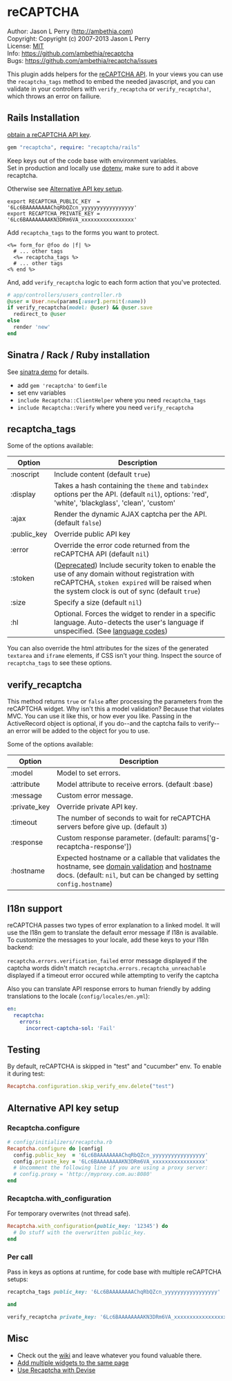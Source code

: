 # reCAPTCHA

Author:    Jason L Perry (http://ambethia.com)<br/>
Copyright: Copyright (c) 2007-2013 Jason L Perry<br/>
License:   [MIT](http://creativecommons.org/licenses/MIT/)<br/>
Info:      https://github.com/ambethia/recaptcha<br/>
Bugs:      https://github.com/ambethia/recaptcha/issues<br/>

This plugin adds helpers for the [reCAPTCHA API](https://www.google.com/recaptcha). In your
views you can use the `recaptcha_tags` method to embed the needed javascript,
and you can validate in your controllers with `verify_recaptcha` or `verify_recaptcha!`,
which throws an error on failiure.

## Rails Installation

[obtain a reCAPTCHA API key](https://www.google.com/recaptcha/admin).

```Ruby
gem "recaptcha", require: "recaptcha/rails"
```

Keep keys out of the code base with environment variables.<br/>
Set in production and locally use [dotenv](https://github.com/bkeepers/dotenv), make sure to add it above recaptcha.

Otherwise see [Alternative API key setup](#alternative-api-key-setup).

```
export RECAPTCHA_PUBLIC_KEY  = '6Lc6BAAAAAAAAChqRbQZcn_yyyyyyyyyyyyyyyyy'
export RECAPTCHA_PRIVATE_KEY = '6Lc6BAAAAAAAAKN3DRm6VA_xxxxxxxxxxxxxxxxx'
```

Add `recaptcha_tags` to the forms you want to protect.

```Erb
<%= form_for @foo do |f| %>
  # ... other tags
  <%= recaptcha_tags %>
  # ... other tags
<% end %>
```

And, add `verify_recaptcha` logic to each form action that you've protected.

```Ruby
# app/controllers/users_controller.rb
@user = User.new(params[:user].permit(:name))
if verify_recaptcha(model: @user) && @user.save
  redirect_to @user
else
  render 'new'
end
```

## Sinatra / Rack / Ruby installation

See [sinatra demo](/demo/sinatra) for details.

 - add `gem 'recaptcha'` to `Gemfile`
 - set env variables
 - `include Recaptcha::ClientHelper` where you need `recaptcha_tags`
 - `include Recaptcha::Verify` where you need `verify_recaptcha`

## recaptcha_tags

Some of the options available:

| Option      | Description |
|-------------|-------------|
| :noscript   | Include <noscript> content (default `true`)|
| :display    | Takes a hash containing the `theme` and `tabindex` options per the API. (default `nil`), options: 'red', 'white', 'blackglass', 'clean', 'custom'|
| :ajax       | Render the dynamic AJAX captcha per the API. (default `false`)|
| :public_key | Override public API key |
| :error      | Override the error code returned from the reCAPTCHA API (default `nil`)|
| :stoken     | ([Deprecated](https://developers.google.com/recaptcha/docs/secure_token#config)) Include security token to enable the use of any domain without registration with reCAPTCHA, `stoken expired` will be raised when the system clock is out of sync (default `true`)|
| :size       | Specify a size (default `nil`)|
| :hl         | Optional. Forces the widget to render in a specific language. Auto-detects the user's language if unspecified. (See [language codes](https://developers.google.com/recaptcha/docs/language)) |

You can also override the html attributes for the sizes of the generated `textarea` and `iframe`
elements, if CSS isn't your thing. Inspect the source of `recaptcha_tags` to see these options.

## verify_recaptcha

This method returns `true` or `false` after processing the parameters from the reCAPTCHA widget. Why
isn't this a model validation? Because that violates MVC. You can use it like this, or how ever you
like. Passing in the ActiveRecord object is optional, if you do--and the captcha fails to verify--an
error will be added to the object for you to use.

Some of the options available:

| Option       | Description |
|--------------|-------------|
| :model       | Model to set errors.
| :attribute   | Model attribute to receive errors. (default :base)
| :message     | Custom error message.
| :private_key | Override private API key.
| :timeout     | The number of seconds to wait for reCAPTCHA servers before give up. (default `3`)
| :response    | Custom response parameter. (default: params['g-recaptcha-response'])
| :hostname    | Expected hostname or a callable that validates the hostname, see [domain validation](https://developers.google.com/recaptcha/docs/domain_validation) and [hostname](https://developers.google.com/recaptcha/docs/verify#api-response) docs. (default: `nil`, but can be changed by setting `config.hostname`)

## I18n support
reCAPTCHA passes two types of error explanation to a linked model. It will use the I18n gem
to translate the default error message if I18n is available. To customize the messages to your locale,
add these keys to your I18n backend:

`recaptcha.errors.verification_failed` error message displayed if the captcha words didn't match
`recaptcha.errors.recaptcha_unreachable` displayed if a timeout error occured while attempting to verify the captcha

Also you can translate API response errors to human friendly by adding translations to the locale (`config/locales/en.yml`):

```Yaml
en:
  recaptcha:
    errors:
      incorrect-captcha-sol: 'Fail'
```

## Testing

By default, reCAPTCHA is skipped in "test" and "cucumber" env. To enable it during test:

```Ruby
Recaptcha.configuration.skip_verify_env.delete("test")
```

## Alternative API key setup

### Recaptcha.configure

```Ruby
# config/initializers/recaptcha.rb
Recaptcha.configure do |config|
  config.public_key  = '6Lc6BAAAAAAAAChqRbQZcn_yyyyyyyyyyyyyyyyy'
  config.private_key = '6Lc6BAAAAAAAAKN3DRm6VA_xxxxxxxxxxxxxxxxx'
  # Uncomment the following line if you are using a proxy server:
  # config.proxy = 'http://myproxy.com.au:8080'
end
```

### Recaptcha.with_configuration

For temporary overwrites (not thread safe).

```Ruby
Recaptcha.with_configuration(public_key: '12345') do
  # Do stuff with the overwritten public_key.
end
```

### Per call

Pass in keys as options at runtime, for code base with multiple reCAPTCHA setups:

```Ruby
recaptcha_tags public_key: '6Lc6BAAAAAAAAChqRbQZcn_yyyyyyyyyyyyyyyyy'

and

verify_recaptcha private_key: '6Lc6BAAAAAAAAKN3DRm6VA_xxxxxxxxxxxxxxxxx'
```

## Misc
 - Check out the [wiki](https://github.com/ambethia/recaptcha/wiki) and leave whatever you found valuable there.
 - [Add multiple widgets to the same page](https://github.com/ambethia/recaptcha/wiki/Add-multiple-widgets-to-the-same-page)
 - [Use Recaptcha with Devise](https://github.com/plataformatec/devise/wiki/How-To:-Use-Recaptcha-with-Devise)
